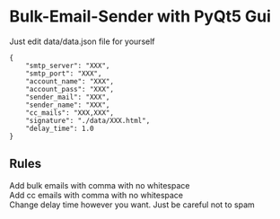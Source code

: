 # Bulk-Email-Sender with PyQt5 Gui

Just edit data/data.json file for yourself
```
{
    "smtp_server": "XXX",
    "smtp_port": "XXX",
    "account_name": "XXX",
    "account_pass": "XXX",
    "sender_mail": "XXX",
    "sender_name": "XXX",
    "cc_mails": "XXX,XXX",
    "signature": "./data/XXX.html",
    "delay_time": 1.0
}
```
## Rules
Add bulk emails with comma with no whitespace<br/>
Add cc emails with comma with no whitespace<br/>
Change delay time however you want. Just be careful not to spam
